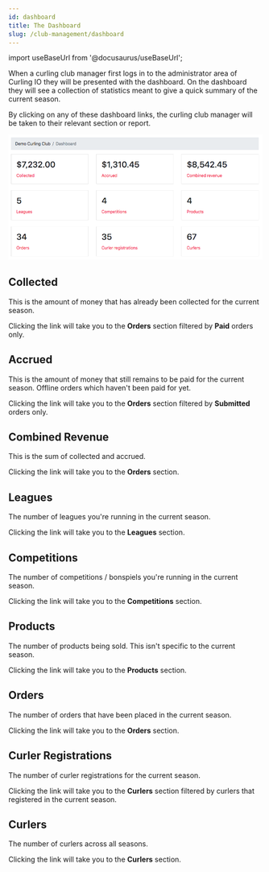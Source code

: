 ```yaml
---
id: dashboard
title: The Dashboard
slug: /club-management/dashboard
---
```

import useBaseUrl from '@docusaurus/useBaseUrl';

When a curling club manager first logs in to the administrator area of Curling IO they will be presented with the dashboard.
On the dashboard they will see a collection of statistics meant to give a quick summary of the current season.

By clicking on any of these dashboard links, the curling club manager will be taken to their relevant section or report.

![Dashboard](/img/docs/club-management/dashboard/dashboard.png)


## Collected

This is the amount of money that has already been collected for the current season.

Clicking the link will take you to the **Orders** section filtered by **Paid** orders only.

## Accrued

This is the amount of money that still remains to be paid for the current season. Offline orders which haven't been paid for yet.

Clicking the link will take you to the **Orders** section filtered by **Submitted** orders only.

## Combined Revenue

This is the sum of collected and accrued.

Clicking the link will take you to the **Orders** section.

## Leagues

The number of leagues you're running in the current season.

Clicking the link will take you to the **Leagues** section.

## Competitions

The number of competitions / bonspiels you're running in the current season.

Clicking the link will take you to the **Competitions** section.

## Products

The number of products being sold. This isn't specific to the current season.

Clicking the link will take you to the **Products** section.

## Orders

The number of orders that have been placed in the current season.

Clicking the link will take you to the **Orders** section.

## Curler Registrations

The number of curler registrations for the current season.

Clicking the link will take you to the **Curlers** section filtered by curlers that registered in the current season.

## Curlers

The number of curlers across all seasons.

Clicking the link will take you to the **Curlers** section.

